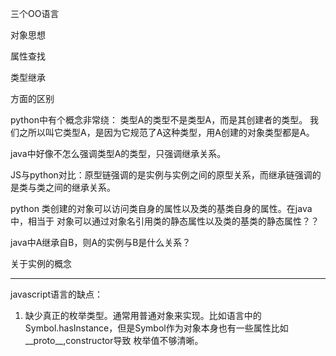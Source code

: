三个OO语言

对象思想

属性查找

类型继承

方面的区别

python中有个概念非常绕：
	类型A的类型不是类型A，而是其创建者的类型。
	我们之所以叫它类型A，是因为它规范了A这种类型，用A创建的对象类型都是A。

java中好像不怎么强调类型A的类型，只强调继承关系。

JS与python对比：原型链强调的是实例与实例之间的原型关系，而继承链强调的是类与类之间的继承关系。


python 类创建的对象可以访问类自身的属性以及类的基类自身的属性。在java中，相当于
对象可以通过对象名引用类的静态属性以及类的基类的静态属性？？


java中A继承自B，则A的实例与B是什么关系？


关于实例的概念



---------------
javascript语言的缺点：
1. 缺少真正的枚举类型。通常用普通对象来实现。比如语言中的Symbol.hasInstance，但是Symbol作为对象本身也有一些属性比如__proto__,constructor导致
枚举值不够清晰。